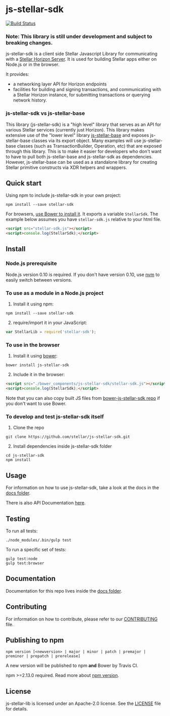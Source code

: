 # js-stellar-sdk
[![Build Status](https://travis-ci.org/stellar/js-stellar-sdk.svg?branch=master)](https://travis-ci.org/stellar/js-stellar-sdk)
### Note: This library is still under development and subject to breaking changes.

js-stellar-sdk is a client side Stellar Javascript Library for communicating with a [Stellar Horizon Server](https://github.com/stellar/go-horizon). It is used for building Stellar apps either on Node.js or in the browser.

It provides:
- a networking layer API for Horizon endpoints
- facilities for building and signing transactions, and communicating with a Stellar Horizon instance, for submitting transactions or querying network history.

### js-stellar-sdk vs js-stellar-base

This library (js-stellar-sdk) is a "high level" library that serves as an API for various Stellar services (currently just Horizon). This library makes extensive use of the "lower level" library [js-stellar-base](https://github.com/stellar/js-stellar-base) and exposes js-stellar-base classes via its export object. Many examples will use js-stellar-base classes (such as TransactionBuilder, Operation, etc) that are exposed through this library. This is to make it easier for developers who don't want to have to pull both js-stellar-base and js-stellar-sdk as dependencies. However, js-stellar-base can be used as a standalone library for creating Stellar primitive constructs via XDR helpers and wrappers.


## Quick start

Using npm to include js-stellar-sdk in your own project:
```shell
npm install --save stellar-sdk
```

For browsers, [use Bower to install it](#to-use-in-the-browser). It exports a
variable `StellarSdk`. The example below assumes you have `stellar-sdk.js`
relative to your html file.

```html
<script src="stellar-sdk.js"></script>
<script>console.log(StellarSdk);</script>

```

## Install
### Node.js prerequisite
Node.js version 0.10 is required. If you don't have version 0.10, use
[nvm](https://github.com/creationix/nvm) to easily switch between versions.

### To use as a module in a Node.js project
1. Install it using npm:
  ```shell
  npm install --save stellar-sdk
  ```

2. require/import it in your JavaScript:
  ```js
  var StellarLib = require('stellar-sdk');
  ```

### To use in the browser
1. Install it using [bower](http://bower.io):

  ```shell
  bower install js-stellar-sdk
  ```

2. Include it in the browser:

  ```html
  <script src="./bower_components/js-stellar-sdk/stellar-sdk.js"></script>
  <script>console.log(StellarSdk);</script>
  ```

Note that you can also copy built JS files from [bower-js-stellar-sdk repo](https://github.com/stellar/bower-js-stellar-sdk) if you don't want to use Bower.

### To develop and test js-stellar-sdk itself
1. Clone the repo
  ```shell
  git clone https://github.com/stellar/js-stellar-sdk.git
  ```

2. Install dependencies inside js-stellar-sdk folder
  ```shell
  cd js-stellar-sdk
  npm install
  ```

## Usage
For information on how to use js-stellar-sdk, take a look at the docs in the [docs folder](./docs).

There is also API Documentation [here](http://stellar.github.io/js-stellar-sdk).

## Testing
To run all tests:
```shell
./node_modules/.bin/gulp test
```

To run a specific set of tests:
```shell
gulp test:node
gulp test:browser
```

## Documentation
Documentation for this repo lives inside the [docs folder](./docs).

## Contributing
For information on how to contribute, please refer to our [CONTRIBUTING](./CONTRIBUTING.md) file.

## Publishing to npm
```
npm version [<newversion> | major | minor | patch | premajor | preminor | prepatch | prerelease]
```
A new version will be published to npm **and** Bower by Travis CI.

npm >=2.13.0 required.
Read more about [npm version](https://docs.npmjs.com/cli/version).

## License
js-stellar-lib is licensed under an Apache-2.0 license. See the [LICENSE](./LICENSE) file for details.



